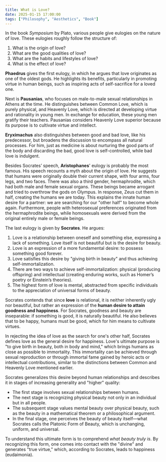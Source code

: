 ```yaml
---
title: What is Love?
date: 2025-01-15 17:00:00
tags: ["Philosophy", "Aesthetics", "Book"]
---
```


In the book *Symposium* by Plato, various people give eulogies on the nature of love. These eulogies roughly follow the structure of:  
1. What is the origin of love?  
2. What are the good qualities of love?  
3. What are the habits and lifestyles of love?  
4. What is the effect of love?  

**Phaedrus** gives the first eulogy, in which he argues that love originates as one of the oldest gods. He highlights its benefits, particularly in promoting virtue in human beings, such as inspiring acts of self-sacrifice for a loved one.  

Next is **Pausanias**, who focuses on male-to-male sexual relationships in Athens at the time. He distinguishes between Common Love, which is purely physical, and Heavenly Love, which is directed at developing virtue and rationality in young men. In exchange for education, these young men gratify their teachers. Pausanias considers Heavenly Love superior because its purpose is to cultivate virtue and intellect.  

**Eryximachus** also distinguishes between good and bad love, like his predecessor, but broadens the discussion to encompass all natural processes. For him, just as medicine is about nurturing the good parts of the body and discarding the bad, good love is self-controlled, while bad love is indulgent.  

Besides Socrates’ speech, **Aristophanes**' eulogy is probably the most famous. His speech recounts a myth about the origin of love. He suggests that humans were originally double their current shape, with four arms, four legs, and two faces. There was also a third gender, hermaphrodite, which had both male and female sexual organs. These beings became arrogant and tried to overthrow the gods on Olympus. In response, Zeus cut them in half, creating the humans we are today. This explains the innate human desire for a partner: we are searching for our "other half" to become whole again. Furthermore, people with heterosexual preferences originated from the hermaphrodite beings, while homosexuals were derived from the original entirely male or female beings.  

The last eulogy is given by **Socrates**. He argues:  
1. Love is a relationship between oneself and something else, expressing a lack of something. Love itself is not beautiful but is the desire for beauty.  
2. Love is an expression of a more fundamental desire: to possess something good forever.  
3. Love satisfies this desire by "giving birth in beauty" and thus achieving self-immortalization.  
4. There are two ways to achieve self-immortalization: physical (producing offspring) and intellectual (creating enduring works, such as Homer’s poetry or Einstein’s theories).  
5. The highest form of love is mental, abstracted from specific individuals to the appreciation of universal forms of beauty.  

Socrates contends that since **love** is relational, it is neither inherently ugly nor beautiful, but rather an expression of the **human desire to attain goodness and happiness**. For Socrates, goodness and beauty are inseparable: if something is good, it is naturally beautiful. He also believes that to be happy, humans must be good, which for him means to cultivate virtues. 

In rejecting the idea of love as the search for one's other half, Socrates defines love as the general desire for happiness. Love's ultimate purpose is "to give birth in beauty, both in body and mind," which brings humans as close as possible to immortality. This immortality can be achieved through sexual reproduction or through immortal fame gained by heroic acts or intellectual contributions, similar to the distinctions between Common and Heavenly Love mentioned earlier.  

Socrates generalizes this desire beyond human relationships and describes it in stages of increasing generality and "higher" quality:  
- The first stage involves sexual relationships between humans.  
- The next stage is recognizing physical beauty not only in an individual but in all people.  
- The subsequent stage values mental beauty over physical beauty, such as the beauty in a mathematical theorem or a philosophical argument.  
- In the final stage, one perceives the beauty of beauty itself—what Socrates calls the Platonic Form of Beauty, which is unchanging, uniform, and universal.  

To understand this ultimate form is to comprehend *what beauty truly is*. By recognizing this form, one comes into contact with the "divine" and generates "true virtue," which, according to Socrates, leads to happiness (eudaimonia).

